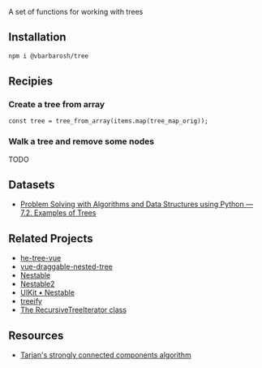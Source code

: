 A set of functions for working with trees

## Installation

```sh
npm i @vbarbarosh/tree
```

## Recipies

### Create a tree from array

    const tree = tree_from_array(items.map(tree_map_orig));

### Walk a tree and remove some nodes

TODO

## Datasets

* [Problem Solving with Algorithms and Data Structures using Python — 7.2. Examples of Trees](https://runestone.academy/runestone/books/published/pythonds/Trees/ExamplesofTrees.html)

## Related Projects

* [he-tree-vue](https://github.com/phphe/he-tree-vue)
* [vue-draggable-nested-tree](https://github.com/phphe/vue-draggable-nested-tree)
* [Nestable](https://dbushell.com/Nestable/)
* [Nestable2](https://ramonsmit.github.io/Nestable2/)
* [UIKit • Nestable](https://getuikit.com/v2/docs/nestable.html)
* [treeify](https://github.com/notatestuser/treeify)
* [The RecursiveTreeIterator class](https://www.php.net/manual/en/class.recursivetreeiterator.php)

## Resources

* [Tarjan's strongly connected components algorithm](https://en.wikipedia.org/wiki/Tarjan%27s_strongly_connected_components_algorithm)
